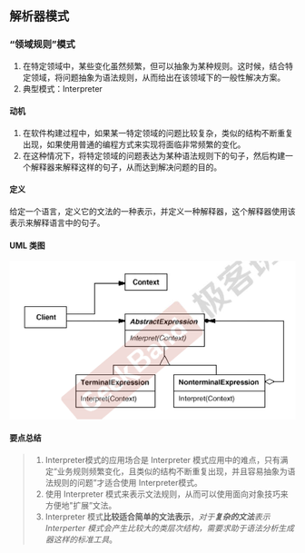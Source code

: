 ## 解析器模式

### “领域规则”模式

1. 在特定领域中，某些变化虽然频繁，但可以抽象为某种规则。这时候，结合特定领域，将问题抽象为语法规则，从而给出在该领域下的一般性解决方案。
2. 典型模式：Interpreter

#### 动机

1. 在软件构建过程中，如果某一特定领域的问题比较复杂，类似的结构不断重复出现，如果使用普通的编程方式来实现将面临非常频繁的变化。
2. 在这种情况下，将特定领域的问题表达为某种语法规则下的句子，然后构建一个解释器来解释这样的句子，从而达到解决问题的目的。

#### 定义

给定一个语言，定义它的文法的一种表示，并定义一种解释器，这个解释器使用该表示来解释语言中的句子。

#### UML 类图

![](figure/Interpreter.png)

#### 要点总结

> 1. Interpreter模式的应用场合是 Interpreter 模式应用中的难点，只有满定“业务规则频繁变化，且类似的结构不断重复出现，并且容易抽象为语法规则的问题”才适合使用 Interpreter模式。
> 2. 使用 Interpreter 模式来表示文法规则，从而可以使用面向对象技巧来方便地"扩展”文法。
> 3. Interpreter 模式**比较适合简单的文法表示**，*对于**复杂的文法**表示 Interperter 模式会产生比较大的类层次结构，需要求助于语法分析生成器这样的标准工具*。

